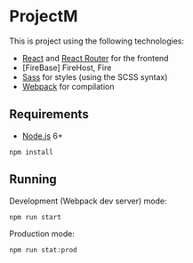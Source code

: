 # ProjectM

This is project using the following technologies:
- [React](https://facebook.github.io/react/) and [React Router](https://reacttraining.com/react-router/) for the frontend
- [FireBase] FireHost, Fire
- [Sass](http://sass-lang.com/) for styles (using the SCSS syntax)
- [Webpack](https://webpack.github.io/) for compilation


## Requirements

- [Node.js](https://nodejs.org/en/) 6+

```shell
npm install
```


## Running

Development (Webpack dev server) mode:

```shell
npm run start
```

Production mode:

```shell
npm run stat:prod
```

